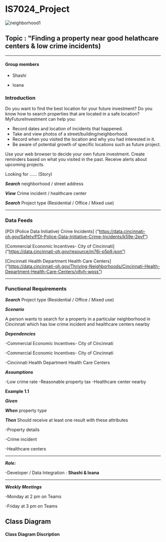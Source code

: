 # IS7024_Project


![neighborhood1](https://user-images.githubusercontent.com/47906013/111054373-31003980-843a-11eb-8a5f-7c090de88f7c.jpg)

## Topic : "Finding a property near good helathcare centers & low crime incidents) 
-------

#### Group members

-  Shashi

-  Ioana

### Introduction

Do you want to find the best location for your future investment? Do you know how to search properties that are located in a safe location? MyFutureInvestment can help you:

-	Record dates and location of incidents that happened. 
-	Take and view photos of a street/building/neighborhood.
-	Record when you visited the location and why you had interested in it.
-	Be aware of potential growth of specific locations such as future project.
 
Use your web browser to decide your own future investment. Create reminders based on what you visited in the past. Receive alerts about upcoming projects.

Looking for ……   (Story)


***Search*** neighborhood / street address

***View*** Crime incident / healthcare center

***Search*** Project type (Residential / Office / Mixed use)
________________________________________
### Data Feeds

[PDI (Police Data Initiative) Crime Incidents] (“https://data.cincinnati-oh.gov/Safety/PDI-Police-Data-Initiative-Crime-Incidents/k59e-2pvf”)


[Commercial Economic Incentives- City of Cincinnati] (“https://data.cincinnati-oh.gov/resource/m76i-p5p9.json”)

[Cincinnati Health Department Health Care Centers] (“https://data.cincinnati-oh.gov/Thriving-Neighborhoods/Cincinnati-Health-Department-Health-Care-Centers/v8yh-wpss”)

________________________________________
### Functional Requirements

***Search***  Project type (Residential / Office / Mixed use)


***Scenario***

A person wants to search for a property in a particular neighborhood in Cincinnati which has low crime incident and healthcare centers nearby

***Dependencies***

-Commercial Economic Incentives- City of Cincinnati
 
-Commercial Economic Incentives- City of Cincinnati

-Cincinnati Health Department Health Care Centers


***Assumptions***

-Low crime rate
-Reasonable property tax
-Healthcare center nearby

**Example 1.1**

***Given***

***When***  property type 

***Then*** Should receive at least one result with these attributes

-Property details

-Crime incident

-Healthcare centers
________________________________________

***Role:***

-Developer / Data Integration : **Shashi & Ioana**
________________________________________
***Weekly Meetings***

-Monday at 2 pm on Teams

-Friday at 3 pm on Teams


## Class Diagram

#### Class Diagram Discription




